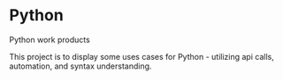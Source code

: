 # Python
Python work products

This project is to display some uses cases for Python - utilizing api calls, automation, and syntax understanding.
